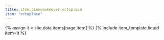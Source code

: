 ```yaml
---
title: item.biomemakeover.ectoplasm
item: "ectoplasm"
---
```


{% assign it = site.data.items[page.item] %}
{% include item_template.liquid item=it %}

